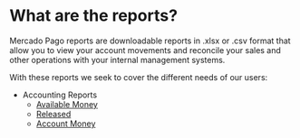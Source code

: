 # What are the reports?

Mercado Pago reports are downloadable reports in .xlsx or .csv format that allow you to view your account movements and reconcile your sales and other operations with your internal management systems.

With these reports we seek to cover the different needs of our users:

* Accounting Reports
    + [Available Money](https://www.mercadopago[FAKER][URL][DOMAIN]/developers/en/guides/manage-account/reports/available-money/introduction)
    + [Released](https://www.mercadopago[FAKER][URL][DOMAIN]/developers/en/guides/manage-account/reports/released-money/introduction)
    + [Account Money](https://www.mercadopago[FAKER][URL][DOMAIN]/developers/en/guides/manage-account/reports/account-money/introduction)
